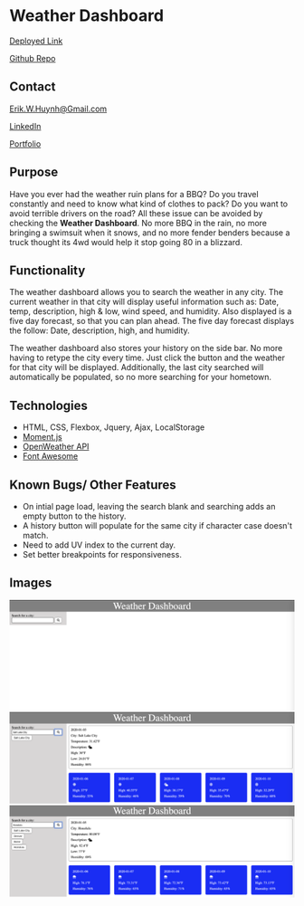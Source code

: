 # Weather Dashboard
[Deployed Link](https://e-huynh.github.io/weather_dashboard/index.html)

[Github Repo](https://github.com/E-Huynh/weather_dashboard)

## Contact

Erik.W.Huynh@Gmail.com

[LinkedIn](https://www.linkedin.com/in/erik-huynh-228321196/)

[Portfolio](https://e-huynh.github.io/portfolio-gram/)

## Purpose
Have you ever had the weather ruin plans for a BBQ? Do you travel constantly and need to know what kind of clothes to pack? Do you want to avoid terrible drivers on the road? All these issue can be avoided by checking the **Weather Dashboard**. No more BBQ in the rain, no more bringing a swimsuit when it snows, and no more fender benders because a truck thought its 4wd would help it stop going 80 in a blizzard.

## Functionality
The weather dashboard allows you to search the weather in any city. The current weather in that city will display useful information such as: Date, temp, description, high & low, wind speed, and humidity. Also displayed is a five day forecast, so that you can plan ahead. The five day forecast displays the follow: Date, description, high, and humidity.

The weather dashboard also stores your history on the side bar. No more having to retype the city every time. Just click the button and the weather for that city will be displayed. Additionally, the last city searched will automatically be populated, so no more searching for your hometown.

## Technologies
  * HTML, CSS, Flexbox, Jquery, Ajax, LocalStorage
  * [Moment.js](https://momentjs.com/)
  * [OpenWeather API](https://openweathermap.org/)
  * [Font Awesome](https://fontawesome.com/)
  
## Known Bugs/ Other Features
  * On intial page load, leaving the search blank and searching adds an empty button to the history.
  * A history button will populate for the same city if character case doesn't match.
  * Need to add UV index to the current day.
  * Set better breakpoints for responsiveness.
  
## Images
![Initial page](https://github.com/E-Huynh/weather_dashboard/blob/master/Assets/initial.png)
![Searching for a city](https://github.com/E-Huynh/weather_dashboard/blob/master/Assets/searching.png)
![Displayed search history](https://github.com/E-Huynh/weather_dashboard/blob/master/Assets/history.png)

